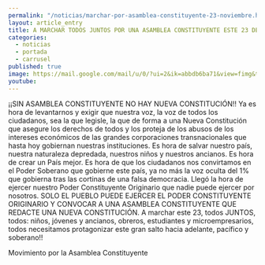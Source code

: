 ```yaml
---
permalink: "/noticias/marchar-por-asamblea-constituyente-23-noviembre.html"
layout: article_entry
title: A MARCHAR TODOS JUNTOS POR UNA ASAMBLEA CONSTITUYENTE ESTE 23 DE NOVIEMBRE 11AM, PZA ITALIA
categories: 
  - noticias
  - portada
  - carrusel
published: true
image: https://mail.google.com/mail/u/0/?ui=2&ik=abbdb6ba71&view=fimg&th=149a208ec417a927&attid=0.1&disp=emb&attbid=ANGjdJ9A1isNlGRjTwwmf68zsElUEQ8VI7EFA42xeoUAgcCtb3N5FdKSUqvY9L5NSXQtQKRhIHJcTrOVp48EeyerBLTSxgShW3fMD4xxaWRMwP93svPvYPr-lLZe5c4&sz=w1600-h1000&ats=1415803098288&rm=149a208ec417a927&zw&atsh=1
youtube: 
---
```

¡¡SIN ASAMBLEA CONSTITUYENTE NO HAY NUEVA CONSTITUCIÓN!!
Ya es hora de levantarnos y exigir que nuestra voz, la voz de todos los ciudadanos, sea la que legisle, la que de forma a una Nueva Constitución que asegure los derechos de todos y los proteja de los abusos de los intereses económicos de las grandes corporaciones transnacionales que hasta hoy gobiernan nuestras instituciones. Es hora de salvar nuestro país, nuestra naturaleza depredada, nuestros niños y nuestros ancianos. Es hora de crear un País mejor. Es hora de que los ciudadanos nos convirtamos en el Poder Soberano que gobierne este país, ya no más la voz oculta del 1% que gobierna tras las cortinas de una falsa democracia. Llegó la hora de ejercer nuestro Poder Constituyente Originario que nadie puede ejercer por nosotros. SOLO EL PUEBLO PUEDE EJERCER EL PODER CONSTITUYENTE ORIGINARIO Y CONVOCAR A UNA ASAMBLEA CONSTITUYENTE QUE REDACTE UNA NUEVA CONSTITUCIÓN.
A marchar este 23, todos JUNTOS, todos: niños, jóvenes y ancianos, obreros, estudiantes y microempresarios, todos necesitamos protagonizar este gran salto hacia adelante, pacífico y soberano!!

Movimiento por la Asamblea Constituyente
